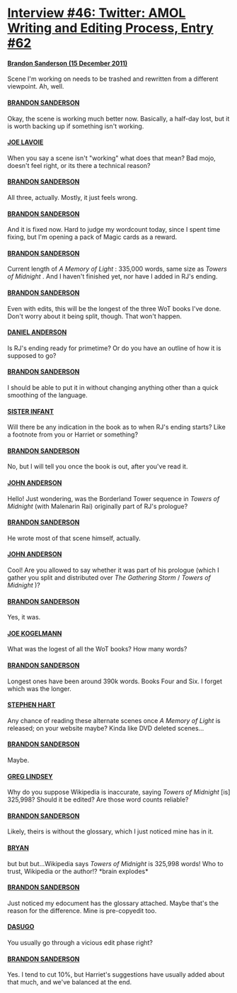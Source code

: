 # [Interview #46: Twitter: AMOL Writing and Editing Process, Entry #62](https://www.theoryland.com/intvmain.php?i=46#62)

#### [Brandon Sanderson (15 December 2011)](http://twitter.com/BrandSanderson/status/147392541782835200)

Scene I'm working on needs to be trashed and rewritten from a different viewpoint. Ah, well.

#### [BRANDON SANDERSON](http://twitter.com/BrandSanderson/status/147429223466930176)

Okay, the scene is working much better now. Basically, a half-day lost, but it is worth backing up if something isn't working.

#### [JOE LAVOIE](http://twitter.com/lavoiejh/status/147431953774284800)

When you say a scene isn't "working" what does that mean? Bad mojo, doesn't feel right, or its there a technical reason?

#### [BRANDON SANDERSON](http://twitter.com/BrandSanderson/status/147433574637912065)

All three, actually. Mostly, it just feels wrong.

#### [BRANDON SANDERSON](http://twitter.com/BrandSanderson/status/147447042556432384)

And it is fixed now. Hard to judge my wordcount today, since I spent time fixing, but I'm opening a pack of Magic cards as a reward.

#### [BRANDON SANDERSON](http://twitter.com/BrandSanderson/status/147448464375156736)

Current length of
*A Memory of Light*
: 335,000 words, same size as
*Towers of Midnight*
. And I haven't finished yet, nor have I added in RJ's ending.

#### [BRANDON SANDERSON](http://twitter.com/BrandSanderson/status/147448653332742145)

Even with edits, this will be the longest of the three WoT books I've done. Don't worry about it being split, though. That won't happen.

#### [DANIEL ANDERSON](http://twitter.com/Sp00nyDan/status/147449491623129088)

Is RJ's ending ready for primetime? Or do you have an outline of how it is supposed to go?

#### [BRANDON SANDERSON](http://twitter.com/BrandSanderson/status/147450009732915203)

I should be able to put it in without changing anything other than a quick smoothing of the language.

#### [SISTER INFANT](http://twitter.com/SinisterInfant/status/147449172252033024)

Will there be any indication in the book as to when RJ's ending starts? Like a footnote from you or Harriet or something?

#### [BRANDON SANDERSON](http://twitter.com/BrandSanderson/status/147450126074511360)

No, but I will tell you once the book is out, after you've read it.

#### [JOHN ANDERSON](http://twitter.com/cjunct1/status/147456267747733504)

Hello! Just wondering, was the Borderland Tower sequence in
*Towers of Midnight*
(with Malenarin Rai) originally part of RJ's prologue?

#### [BRANDON SANDERSON](http://twitter.com/BrandSanderson/status/147457148769665025)

He wrote most of that scene himself, actually.

#### [JOHN ANDERSON](http://twitter.com/cjunct1/status/147463519762268160)

Cool! Are you allowed to say whether it was part of his prologue (which I gather you split and distributed over
*The Gathering Storm*
/
*Towers of Midnight*
)?

#### [BRANDON SANDERSON](http://twitter.com/BrandSanderson/status/147464862526746624)

Yes, it was.

#### [JOE KOGELMANN](http://twitter.com/jk82672/status/147463304221171713)

What was the logest of all the WoT books? How many words?

#### [BRANDON SANDERSON](http://twitter.com/BrandSanderson/status/147464951076896768)

Longest ones have been around 390k words. Books Four and Six. I forget which was the longer.

#### [STEPHEN HART](http://twitter.com/s_l_hart/status/147462355603820545)

Any chance of reading these alternate scenes once
*A Memory of Light*
is released; on your website maybe? Kinda like DVD deleted scenes...

#### [BRANDON SANDERSON](http://twitter.com/BrandSanderson/status/147465009163812864)

Maybe.

#### [GREG LINDSEY](http://twitter.com/glindsey212/status/147460328500899841)

Why do you suppose Wikipedia is inaccurate, saying
*Towers of Midnight*
[is] 325,998? Should it be edited? Are those word counts reliable?

#### [BRANDON SANDERSON](http://twitter.com/BrandSanderson/status/147465109969711104)

Likely, theirs is without the glossary, which I just noticed mine has in it.

#### [BRYAN](http://twitter.com/thebigpiro/status/147456493539692545)

but but but...Wikipedia says
*Towers of Midnight*
is 325,998 words! Who to trust, Wikipedia or the author!? \*brain explodes\*

#### [BRANDON SANDERSON](http://twitter.com/BrandSanderson/status/147465239586283520)

Just noticed my edocument has the glossary attached. Maybe that's the reason for the difference. Mine is pre-copyedit too.

#### [DASUGO](http://twitter.com/Dasugo/status/147458214588461058)

You usually go through a vicious edit phase right?

#### [BRANDON SANDERSON](http://twitter.com/BrandSanderson/status/147465325863120897)

Yes. I tend to cut 10%, but Harriet's suggestions have usually added about that much, and we've balanced at the end.

